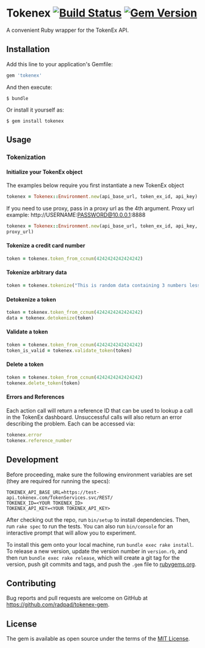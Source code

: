# Tokenex [![Build Status](https://travis-ci.org/RadPad/tokenex-gem.svg?branch=master)](https://travis-ci.org/RadPad/tokenex-gem) [![Gem Version](https://badge.fury.io/rb/tokenex.svg)](https://badge.fury.io/rb/tokenex)

A convenient Ruby wrapper for the TokenEx API.

## Installation

Add this line to your application's Gemfile:

```ruby
gem 'tokenex'
```

And then execute:

    $ bundle

Or install it yourself as:

    $ gem install tokenex

## Usage

### Tokenization

#### Initialize your TokenEx object

The examples below require you first instantiate a new TokenEx object

```ruby
tokenex = Tokenex::Environment.new(api_base_url, token_ex_id, api_key)
```

If you need to use proxy, pass in a proxy url as the 4th argument.
Proxy url example: http://USERNAME:PASSWORD@10.0.0.1:8888

```ruby
tokenex = Tokenex::Environment.new(api_base_url, token_ex_id, api_key,
proxy_url)
```

#### Tokenize a credit card number
```ruby
token = tokenex.token_from_ccnum(4242424242424242)
```

#### Tokenize arbitrary data
```ruby
token = tokenex.tokenize("This is random data containing 3 numbers less than 10")
```

#### Detokenize a token
```ruby
token = tokenex.token_from_ccnum(4242424242424242)
data = tokenex.detokenize(token)
```

#### Validate a token
```ruby
token = tokenex.token_from_ccnum(4242424242424242)
token_is_valid = tokenex.validate_token(token)
```

#### Delete a token
```ruby
token = tokenex.token_from_ccnum(4242424242424242)
tokenex.delete_token(token)
```


#### Errors and References

Each action call will return a reference ID that can be used to lookup a call in
the TokenEx dashboard. Unsuccessful calls will also return an error describing
the problem. Each can be accessed via:
```ruby
tokenex.error
tokenex.reference_number
```

## Development

Before proceeding, make sure the following environment variables are set (they are required for running the specs):
```
TOKENEX_API_BASE_URL=https://test-api.tokenex.com/TokenServices.svc/REST/
TOKENEX_ID=<YOUR TOKENEX_ID>
TOKENEX_API_KEY=<YOUR TOKENEX_API_KEY>
```

After checking out the repo, run `bin/setup` to install dependencies. Then, run `rake spec` to run the tests. You can also run `bin/console` for an interactive prompt that will allow you to experiment.

To install this gem onto your local machine, run `bundle exec rake install`. To release a new version, update the version number in `version.rb`, and then run `bundle exec rake release`, which will create a git tag for the version, push git commits and tags, and push the `.gem` file to [rubygems.org](https://rubygems.org).

## Contributing

Bug reports and pull requests are welcome on GitHub at https://github.com/radpad/tokenex-gem.


## License

The gem is available as open source under the terms of the [MIT License](http://opensource.org/licenses/MIT).
